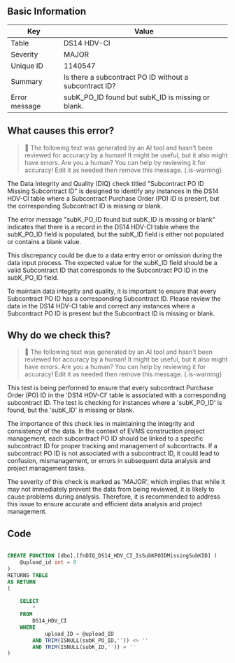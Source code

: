## Basic Information
| Key         | Value          |
|-------------|----------------|
| Table       | DS14 HDV-CI |
| Severity    | MAJOR |
| Unique ID   | 1140547   |
| Summary     | Is there a subcontract PO ID without a subcontract ID? |
| Error message | subK_PO_ID found but subK_ID is missing or blank. |

## What causes this error?

> :robot: The following text was generated by an AI tool and hasn't been reviewed for accuracy by a human! It might be useful, but it also might have errors. Are you a human? You can help by reviewing it for accuracy! Edit it as needed then remove this message.
{.is-warning}

The Data Integrity and Quality (DIQ) check titled "Subcontract PO ID Missing Subcontract ID" is designed to identify any instances in the DS14 HDV-CI table where a Subcontract Purchase Order (PO) ID is present, but the corresponding Subcontract ID is missing or blank.

The error message "subK_PO_ID found but subK_ID is missing or blank" indicates that there is a record in the DS14 HDV-CI table where the subK_PO_ID field is populated, but the subK_ID field is either not populated or contains a blank value. 

This discrepancy could be due to a data entry error or omission during the data input process. The expected value for the subK_ID field should be a valid Subcontract ID that corresponds to the Subcontract PO ID in the subK_PO_ID field. 

To maintain data integrity and quality, it is important to ensure that every Subcontract PO ID has a corresponding Subcontract ID. Please review the data in the DS14 HDV-CI table and correct any instances where a Subcontract PO ID is present but the Subcontract ID is missing or blank.
## Why do we check this?

> :robot: The following text was generated by an AI tool and hasn't been reviewed for accuracy by a human! It might be useful, but it also might have errors. Are you a human? You can help by reviewing it for accuracy! Edit it as needed then remove this message.
{.is-warning}

This test is being performed to ensure that every subcontract Purchase Order (PO) ID in the 'DS14 HDV-CI' table is associated with a corresponding subcontract ID. The test is checking for instances where a 'subK_PO_ID' is found, but the 'subK_ID' is missing or blank. 

The importance of this check lies in maintaining the integrity and consistency of the data. In the context of EVMS construction project management, each subcontract PO ID should be linked to a specific subcontract ID for proper tracking and management of subcontracts. If a subcontract PO ID is not associated with a subcontract ID, it could lead to confusion, mismanagement, or errors in subsequent data analysis and project management tasks.

The severity of this check is marked as 'MAJOR', which implies that while it may not immediately prevent the data from being reviewed, it is likely to cause problems during analysis. Therefore, it is recommended to address this issue to ensure accurate and efficient data analysis and project management.
## Code

```sql

CREATE FUNCTION [dbo].[fnDIQ_DS14_HDV_CI_IsSubKPOIDMissingSubKID] (
	@upload_id int = 0
)
RETURNS TABLE
AS RETURN
(
	
	SELECT 
		*
	FROM 
		DS14_HDV_CI
	WHERE 
			upload_ID = @upload_ID 
		AND TRIM(ISNULL(subK_PO_ID,'')) <> ''
		AND TRIM(ISNULL(subK_ID,'')) = ''
)
```
